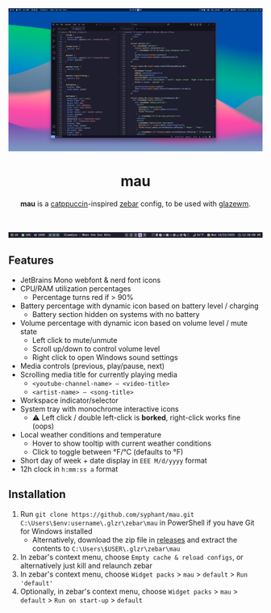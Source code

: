 <div align="center">

  <img src="https://raw.githubusercontent.com/syphant/mau/refs/heads/main/preview2.png" />
  <br>

# mau

**mau** is a [catppuccin](https://github.com/catppuccin/catppuccin)-inspired [zebar](https://github.com/glzr-io/zebar) config, to be used with [glazewm](https://github.com/glzr-io/glazewm).

<br>

![preview2](https://raw.githubusercontent.com/syphant/mau/refs/heads/main/preview1.png)
</div>

## Features
- JetBrains Mono webfont & nerd font icons
- CPU/RAM utilization percentages
  - Percentage turns red if > 90%
- Battery percentage with dynamic icon based on battery level / charging
  - Battery section hidden on systems with no battery
- Volume percentage with dynamic icon based on volume level / mute state
  - Left click to mute/unmute
  - Scroll up/down to control volume level
  - Right click to open Windows sound settings
- Media controls (previous, play/pause, next)
- Scrolling media title for currently playing media
  - `<youtube-channel-name> – <video-title>`
  - `<artist-name> – <song-title>`
- Workspace indicator/selector
- System tray with monochrome interactive icons
  - ⚠️ Left click / double left-click is **borked**, right-click works fine (oops)
- Local weather conditions and temperature
  - Hover to show tooltip with current weather conditions
  - Click to toggle between °F/°C (defaults to °F)
- Short day of week + date display in `EEE M/d/yyyy` format
- 12h clock in `h:mm:ss a` format

## Installation
1. Run `git clone https://github.com/syphant/mau.git C:\Users\$env:username\.glzr\zebar\mau` in PowerShell if you have Git for Windows installed
   - Alternatively, download the zip file in [releases](https://github.com/syphant/mau/releases) and extract the contents to `C:\Users\$USER\.glzr\zebar\mau`
2. In zebar's context menu, choose `Empty cache & reload configs`, or alternatively just kill and relaunch zebar
3. In zebar's context menu, choose `Widget packs` > `mau` > `default` > `Run 'default'`
4. Optionally, in zebar's context menu, choose `Widget packs` > `mau` > `default` > `Run on start-up` > `default`
